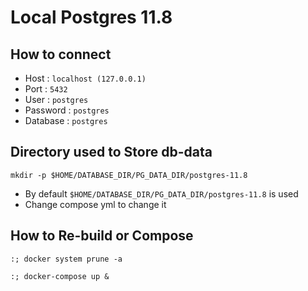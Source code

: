 # Local Postgres 11.8

## How to connect

- Host     : `localhost (127.0.0.1) `
- Port     : `5432`
- User     : `postgres`
- Password : `postgres`
- Database : `postgres`

## Directory used to Store db-data

````shell
mkdir -p $HOME/DATABASE_DIR/PG_DATA_DIR/postgres-11.8
````

- By default `$HOME/DATABASE_DIR/PG_DATA_DIR/postgres-11.8` is used
- Change compose yml to change it

## How to Re-build or Compose

```shell script
:; docker system prune -a

:; docker-compose up &
 
```

